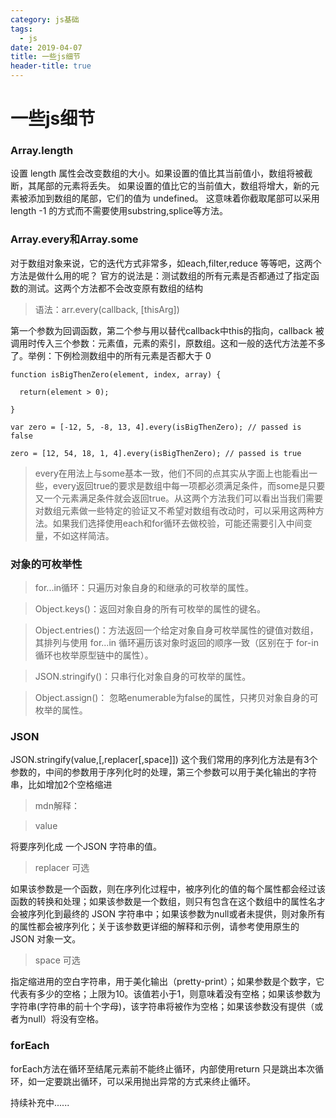 ```yaml
---
category: js基础
tags:
  - js
date: 2019-04-07
title: 一些js细节
header-title: true
---
```

# 一些js细节

### Array.length
  设置 length 属性会改变数组的大小。如果设置的值比其当前值小，数组将被截断，其尾部的元素将丢失。
  如果设置的值比它的当前值大，数组将增大，新的元素被添加到数组的尾部，它们的值为 undefined。
  这意味着你截取尾部可以采用length -1 的方式而不需要使用substring,splice等方法。

### Array.every和Array.some
  对于数组对象来说，它的迭代方式非常多，如each,filter,reduce 等等吧，这两个方法是做什么用的呢？
  官方的说法是：测试数组的所有元素是否都通过了指定函数的测试。这两个方法都不会改变原有数组的结构

>语法：arr.every(callback, [thisArg])

第一个参数为回调函数，第二个参与用以替代callback中this的指向，callback 被调用时传入三个参数：元素值，元素的索引，原数组。这和一般的迭代方法差不多了。举例：下例检测数组中的所有元素是否都大于 0

```
function isBigThenZero(element, index, array) {

  return(element > 0);

}

var zero = [-12, 5, -8, 13, 4].every(isBigThenZero); // passed is false

zero = [12, 54, 18, 1, 4].every(isBigThenZero); // passed is true
```
>every在用法上与some基本一致，他们不同的点其实从字面上也能看出一些，every返回true的要求是数组中每一项都必须满足条件，而some是只要又一个元素满足条件就会返回true。从这两个方法我们可以看出当我们需要对数组元素做一些特定的验证又不希望对数组有改动时，可以采用这两种方法。如果我们选择使用each和for循环去做校验，可能还需要引入中间变量，不如这样简洁。

### 对象的可枚举性
>for...in循环：只遍历对象自身的和继承的可枚举的属性。

>Object.keys()：返回对象自身的所有可枚举的属性的键名。

>Object.entries()：方法返回一个给定对象自身可枚举属性的键值对数组，其排列与使用 for...in 循环遍历该对象时返回的顺序一致（区别在于 for-in 循环也枚举原型链中的属性）。

>JSON.stringify()：只串行化对象自身的可枚举的属性。

>Object.assign()： 忽略enumerable为false的属性，只拷贝对象自身的可枚举的属性。

### JSON
JSON.stringify(value,[,replacer[,space]]) 这个我们常用的序列化方法是有3个参数的，中间的参数用于序列化时的处理，第三个参数可以用于美化输出的字符串，比如增加2个空格缩进

>mdn解释：

>value

将要序列化成 一个JSON 字符串的值。

>replacer 可选

如果该参数是一个函数，则在序列化过程中，被序列化的值的每个属性都会经过该函数的转换和处理；如果该参数是一个数组，则只有包含在这个数组中的属性名才会被序列化到最终的 JSON 字符串中；如果该参数为null或者未提供，则对象所有的属性都会被序列化；关于该参数更详细的解释和示例，请参考使用原生的 JSON 对象一文。

>space 可选

指定缩进用的空白字符串，用于美化输出（pretty-print）；如果参数是个数字，它代表有多少的空格；上限为10。该值若小于1，则意味着没有空格；如果该参数为字符串(字符串的前十个字母)，该字符串将被作为空格；如果该参数没有提供（或者为null）将没有空格。

### forEach
forEach方法在循环至结尾元素前不能终止循环，内部使用return 只是跳出本次循环，如一定要跳出循环，可以采用抛出异常的方式来终止循环。

持续补充中......

